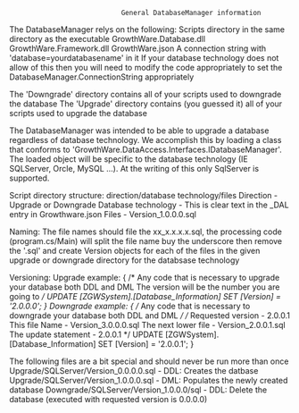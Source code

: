                                 General DatabaseManager information

The DatabaseManager relys on the following:
    Scripts directory in the same directory as the executable
    GrowthWare.Database.dll
    GrowthWare.Framework.dll
    GrowthWare.json
    A connection string with 'database=yourdatabasename' in it
        If your database technology does not allow of this then you will need
        to modify the code appropriately to set the DatabaseManager.ConnectionString appropriately

The 'Downgrade' directory contains all of your scripts used to downgrade the database
The 'Upgrade' directory contains (you guessed it) all of your scripts used to upgrade the database

The DatabaseManager was intended to be able to upgrade a database regardless of database technology.  We 
accomplish this by loading a class that conforms to 'GrowthWare.DataAccess.Interfaces.IDatabaseManager'.  The
loaded object will be specific to the database technology (IE SQLServer, Orcle, MySQL ...).  At the writing of
this only SqlServer is supported.

Script directory structure:
    direction/database technology/files
    Direction           - Upgrade or Downgrade
    Database technology - This is clear text in the _DAL entry in Growthware.json
    Files               - Version_1.0.0.0.sql

Naming:
    The file names should file the xx_x.x.x.x.sql, the processing code (program.cs/Main) will
    split the file name buy the underscore then remove the '.sql' and create Version objects
    for each of the files in the given upgrade or downgrade directory for the databsase technology

Versioning:
    Upgrade example:
{
    /* 
        Any code that is necessary to upgrade your database
        both DDL and DML
        The version will be the number you are going to
    */
    UPDATE [ZGWSystem].[Database_Information] SET [Version] = '2.0.0.0';
}
    Downgrade example:
{
    /* 
        Any code that is necessary to downgrade your database
        both DDL and DML
    */
    /*
        Requested version       - 2.0.0.1
        This file Name          - Version_3.0.0.0.sql
        The next lower file     - Version_2.0.0.1.sql
        The update statement    - 2.0.0.1
    */
    UPDATE [ZGWSystem].[Database_Information] SET [Version] = '2.0.0.1';
}

The following files are a bit special and should never be run more than once
    Upgrade/SQLServer/Version_0.0.0.0.sql   - DDL: Creates the datbase
    Upgrade/SQLServer/Version_1.0.0.0.sql   - DML: Populates the newly created database
    Downgrade/SQLServer/Version_1.0.0.0/sql - DDL: Delete the database (executed with requested version is 0.0.0.0)